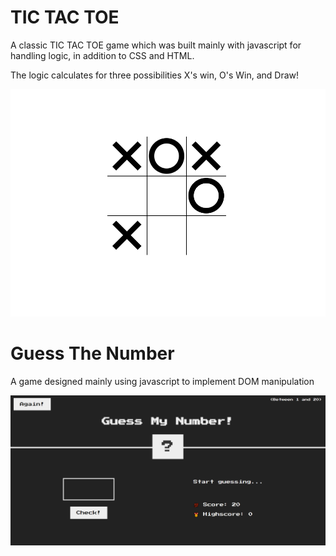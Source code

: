 # TIC TAC TOE 
A classic TIC TAC TOE game which was built mainly with javascript for handling logic, in addition to CSS and HTML.

The logic calculates for three possibilities X's win, O's Win, and Draw! 

![My Image](https://github.com/Shtaiwee1/JS/blob/master/Classic_Tic_Tac_toe/Capture.PNG)

# Guess The Number

A game designed mainly using javascript to implement DOM manipulation


![My Image](https://github.com/Shtaiwee1/JS/blob/master/GuessTheNumber/Guess.PNG)



